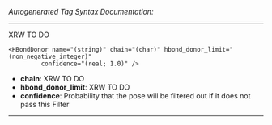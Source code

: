_Autogenerated Tag Syntax Documentation:_

---
XRW TO DO

```
<HBondDonor name="(string)" chain="(char)" hbond_donor_limit="(non_negative_integer)"
         confidence="(real; 1.0)" />
```

-   **chain**: XRW TO DO
-   **hbond_donor_limit**: XRW TO DO
-   **confidence**: Probability that the pose will be filtered out if it does not pass this Filter

---
